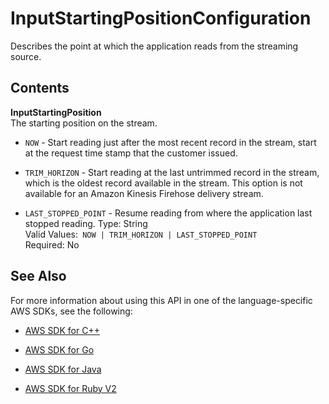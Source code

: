 # InputStartingPositionConfiguration<a name="API_InputStartingPositionConfiguration"></a>

Describes the point at which the application reads from the streaming source\.

## Contents<a name="API_InputStartingPositionConfiguration_Contents"></a>

 **InputStartingPosition**   
The starting position on the stream\.  

+  `NOW` \- Start reading just after the most recent record in the stream, start at the request time stamp that the customer issued\.

+  `TRIM_HORIZON` \- Start reading at the last untrimmed record in the stream, which is the oldest record available in the stream\. This option is not available for an Amazon Kinesis Firehose delivery stream\.

+  `LAST_STOPPED_POINT` \- Resume reading from where the application last stopped reading\.
Type: String  
Valid Values:` NOW | TRIM_HORIZON | LAST_STOPPED_POINT`   
Required: No

## See Also<a name="API_InputStartingPositionConfiguration_SeeAlso"></a>

For more information about using this API in one of the language\-specific AWS SDKs, see the following:

+  [AWS SDK for C\+\+](http://docs.aws.amazon.com/goto/SdkForCpp/kinesisanalytics-2015-08-14/InputStartingPositionConfiguration) 

+  [AWS SDK for Go](http://docs.aws.amazon.com/goto/SdkForGoV1/kinesisanalytics-2015-08-14/InputStartingPositionConfiguration) 

+  [AWS SDK for Java](http://docs.aws.amazon.com/goto/SdkForJava/kinesisanalytics-2015-08-14/InputStartingPositionConfiguration) 

+  [AWS SDK for Ruby V2](http://docs.aws.amazon.com/goto/SdkForRubyV2/kinesisanalytics-2015-08-14/InputStartingPositionConfiguration) 